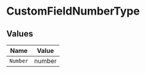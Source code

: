 # CustomFieldNumberType


## Values

| Name     | Value    |
| -------- | -------- |
| `Number` | number   |